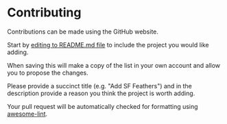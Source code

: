 # Contributing

Contributions can be made using the GitHub website.

Start by [editing to README.md file](https://github.com/josephduffy/awesome-sf-symbols/edit/main/README.md) to include the project you would like adding.

When saving this will make a copy of the list in your own account and allow you to propose the changes.

Please provide a succinct title (e.g. "Add SF Feathers") and in the description provide a reason you think the project is worth adding.

Your pull request will be automatically checked for formatting using [awesome-lint](https://github.com/sindresorhus/awesome-lint).
